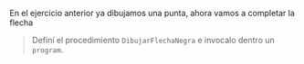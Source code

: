 En el ejercicio anterior ya dibujamos una punta, ahora vamos a completar la flecha


> Definí el procedimiento `DibujarFlechaNegra` e invocalo dentro un `program`.